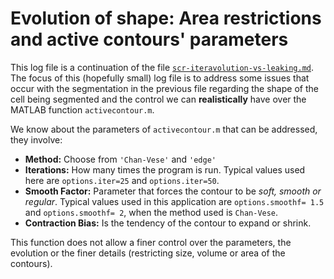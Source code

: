 # Evolution of shape: Area restrictions and active contours' parameters
This log file is a continuation of the file
[`scr-iteravolution-vs-leaking.md`](./scr-iteravolution-vs-leaking.md).
The focus of this (hopefully small) log file is to address some issues
that occur with the segmentation in the previous file regarding the
shape of the cell being segmented and the control we can **realistically**
have over the MATLAB function `activecontour.m`.

We know about the parameters of `activecontour.m` that can be addressed,
they involve:
+ **Method:** Choose from `'Chan-Vese'` and `'edge'`
+ **Iterations:** How many times the program is run. Typical values used here
are `options.iter=25` and `options.iter=50`.
+ **Smooth Factor:** Parameter that forces the contour to be _soft, smooth
or regular_. Typical values used in this application are
`options.smoothf= 1.5` and `options.smoothf= 2`, when the method used is
`Chan-Vese`.
+ **Contraction Bias:** Is the tendency of the contour to expand or shrink.

This function does not allow a finer control over the parameters, the
evolution or the finer details (restricting size, volume or area of the
contours). 
